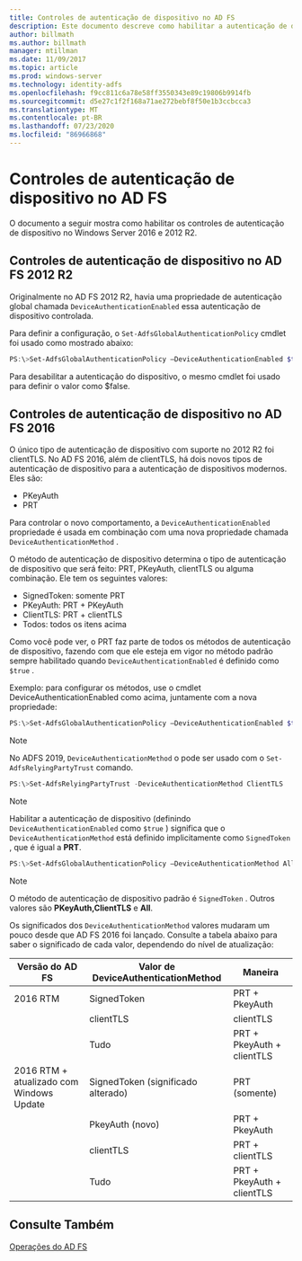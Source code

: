 ```yaml
---
title: Controles de autenticação de dispositivo no AD FS
description: Este documento descreve como habilitar a autenticação de dispositivo no AD FS para Windows Server 2016 e 2012 R2
author: billmath
ms.author: billmath
manager: mtillman
ms.date: 11/09/2017
ms.topic: article
ms.prod: windows-server
ms.technology: identity-adfs
ms.openlocfilehash: f9cc811c6a78e58ff3550343e89c19806b9914fb
ms.sourcegitcommit: d5e27c1f2f168a71ae272bebf8f50e1b3ccbcca3
ms.translationtype: MT
ms.contentlocale: pt-BR
ms.lasthandoff: 07/23/2020
ms.locfileid: "86966868"
---
```

# <a name="device-authentication-controls-in-ad-fs"></a>Controles de autenticação de dispositivo no AD FS
O documento a seguir mostra como habilitar os controles de autenticação de dispositivo no Windows Server 2016 e 2012 R2.

## <a name="device-authentication-controls-in-ad-fs-2012-r2"></a>Controles de autenticação de dispositivo no AD FS 2012 R2
Originalmente no AD FS 2012 R2, havia uma propriedade de autenticação global chamada `DeviceAuthenticationEnabled` essa autenticação de dispositivo controlada.

Para definir a configuração, o `Set-AdfsGlobalAuthenticationPolicy` cmdlet foi usado como mostrado abaixo:


``` powershell
PS:\>Set-AdfsGlobalAuthenticationPolicy –DeviceAuthenticationEnabled $true
```



Para desabilitar a autenticação do dispositivo, o mesmo cmdlet foi usado para definir o valor como $false.

## <a name="device-authentication-controls-in-ad-fs-2016"></a>Controles de autenticação de dispositivo no AD FS 2016
O único tipo de autenticação de dispositivo com suporte no 2012 R2 foi clientTLS.  No AD FS 2016, além de clientTLS, há dois novos tipos de autenticação de dispositivo para a autenticação de dispositivos modernos.  Eles são:
- PKeyAuth
- PRT

Para controlar o novo comportamento, a `DeviceAuthenticationEnabled` propriedade é usada em combinação com uma nova propriedade chamada `DeviceAuthenticationMethod` .  

O método de autenticação de dispositivo determina o tipo de autenticação de dispositivo que será feito: PRT, PKeyAuth, clientTLS ou alguma combinação.
Ele tem os seguintes valores:
 - SignedToken: somente PRT
 - PKeyAuth: PRT + PKeyAuth
 - ClientTLS: PRT + clientTLS
 - Todos: todos os itens acima

Como você pode ver, o PRT faz parte de todos os métodos de autenticação de dispositivo, fazendo com que ele esteja em vigor no método padrão sempre habilitado quando `DeviceAuthenticationEnabled` é definido como `$true` .

Exemplo: para configurar os métodos, use o cmdlet DeviceAuthenticationEnabled como acima, juntamente com a nova propriedade:

``` powershell
PS:\>Set-AdfsGlobalAuthenticationPolicy –DeviceAuthenticationEnabled $true
```

>[!NOTE]
> No ADFS 2019, `DeviceAuthenticationMethod` o pode ser usado com o `Set-AdfsRelyingPartyTrust` comando.

``` powershell
PS:\>Set-AdfsRelyingPartyTrust -DeviceAuthenticationMethod ClientTLS
```

>[!NOTE]
> Habilitar a autenticação de dispositivo (definindo `DeviceAuthenticationEnabled` como `$true` ) significa que o `DeviceAuthenticationMethod` está definido implicitamente como `SignedToken` , que é igual a **PRT**.


``` powershell
PS:\>Set-AdfsGlobalAuthenticationPolicy –DeviceAuthenticationMethod All
```
> [!NOTE]
> O método de autenticação de dispositivo padrão é `SignedToken` .  Outros valores são **PKeyAuth,**<strong>ClientTLS</strong> e **All**.

Os significados dos `DeviceAuthenticationMethod` valores mudaram um pouco desde que AD FS 2016 foi lançado.  Consulte a tabela abaixo para saber o significado de cada valor, dependendo do nível de atualização:


|Versão do AD FS|Valor de DeviceAuthenticationMethod|Maneira|
| ----- | ----- | ----- |
|2016 RTM|SignedToken|PRT + PkeyAuth|
||clientTLS|clientTLS|
||Tudo|PRT + PkeyAuth + clientTLS|
|2016 RTM + atualizado com Windows Update|SignedToken (significado alterado)|PRT (somente)|
||PkeyAuth (novo)|PRT + PkeyAuth|
||clientTLS|PRT + clientTLS|
||Tudo|PRT + PkeyAuth + clientTLS|

## <a name="see-also"></a>Consulte Também
[Operações do AD FS](../ad-fs-operations.md)
